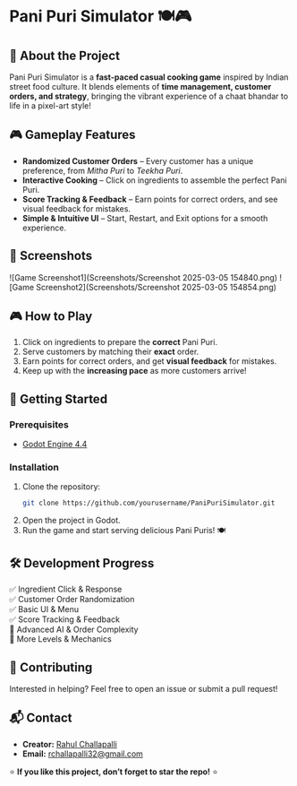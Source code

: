 # Pani Puri Simulator 🍽️🎮

## 📝 About the Project
Pani Puri Simulator is a **fast-paced casual cooking game** inspired by Indian street food culture. It blends elements of **time management, customer orders, and strategy**, bringing the vibrant experience of a chaat bhandar to life in a pixel-art style!

## 🎮 Gameplay Features
- **Randomized Customer Orders** – Every customer has a unique preference, from *Mitha Puri* to *Teekha Puri*.
- **Interactive Cooking** – Click on ingredients to assemble the perfect Pani Puri.
- **Score Tracking & Feedback** – Earn points for correct orders, and see visual feedback for mistakes.
- **Simple & Intuitive UI** – Start, Restart, and Exit options for a smooth experience.

## 📸 Screenshots
![Game Screenshot1](Screenshots/Screenshot 2025-03-05 154840.png)
![Game Screenshot2](Screenshots/Screenshot 2025-03-05 154854.png)

## 🎮 How to Play
1. Click on ingredients to prepare the **correct** Pani Puri.
2. Serve customers by matching their **exact** order.
3. Earn points for correct orders, and get **visual feedback** for mistakes.
4. Keep up with the **increasing pace** as more customers arrive!

## 🚀 Getting Started
### Prerequisites
- [Godot Engine 4.4](https://godotengine.org/download)

### Installation
1. Clone the repository:
   ```sh
   git clone https://github.com/yourusername/PaniPuriSimulator.git
   ```
2. Open the project in Godot.
3. Run the game and start serving delicious Pani Puris! 🍽️

## 🛠️ Development Progress
✅ Ingredient Click & Response  
✅ Customer Order Randomization  
✅ Basic UI & Menu  
✅ Score Tracking & Feedback  
🔲 Advanced AI & Order Complexity  
🔲 More Levels & Mechanics  

## 🤝 Contributing
Interested in helping? Feel free to open an issue or submit a pull request!

## 📬 Contact
- **Creator:** [Rahul Challapalli](https://github.com/yourusername)
- **Email:** rchallapalli32@gmail.com

⭐ **If you like this project, don’t forget to star the repo!** ⭐
